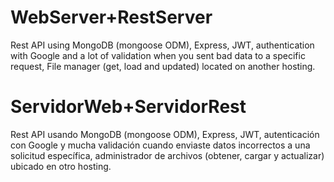 # WebServer+RestServer
Rest API using MongoDB (mongoose ODM), Express, JWT, authentication with Google and a lot of validation when you sent bad data to a specific request, File manager (get, load and updated) located on another hosting.

# ServidorWeb+ServidorRest
Rest API usando MongoDB (mongoose ODM), Express, JWT, autenticación con Google y mucha validación cuando enviaste datos incorrectos a una solicitud específica, administrador de archivos (obtener, cargar y actualizar) ubicado en otro hosting.
